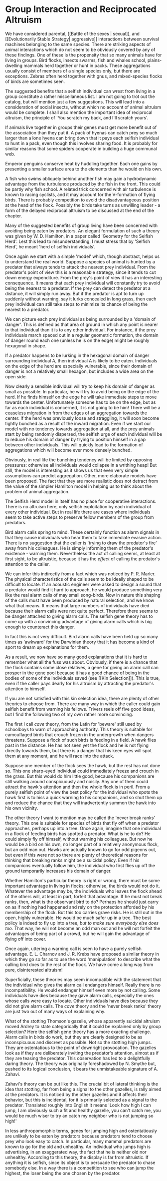 # Group Interaction and Reciprocated Altruism

We have considered parental, [[Battle of the sexes | sexual]], and [[Evolutionarily Stable Strategy| aggressive]] interactions between survival machines belonging to the same species. There are striking aspects of animal interactions which do not seem to be obviously covered  by any of these findings. One of these is the propensity that so many animals have for living in groups. Bird flocks, insects swarms, fish and whales school, plains-dwelling mammals herd together or hunt in packs. These aggregations usually consist of members of a single species only, but there are exceptions. Zebras often herd together with gnus, and mixed-species flocks of birds are sometimes seen.


The suggested benefits that a selfish individual can wrest from living in a group constitute a rather miscellaneous list. I am not going to trot out the catalog, but will mention just a few suggestions. This will lead into a consideration of social insects, without which no account of animal altruism would be complete. I shall also mention the important idea of reciprocal altruism, the principle of 'You scratch my back, and I'll scratch yours'.

If animals live together in groups their genes must get more benefit out of the association than they put it. A pack of hyenas can catch prey so much larger than a lone hyena can bring down that it pays each selfish individual to hunt in a pack, even though this involves sharing food. It is probably for similar reasons that some spiders cooperate in building a huge communal web. 

Emperor penguins conserve heat by huddling together. Each one gains by presenting a smaller surface area to the elements than he would on his own.

A fish who swims obliquely behind another fish may gain a hydrodynamic advantage from the turbulence produced by the fish in the front. This could be partly why fish school. A related trick concerned with air turbulence is known to racing cyclists, and it may account for the V-formation of flying birds. There is probably competition to avoid the disadvantageous position at the head of the flock. Possibly the birds take turns as unwilling leader - a form of the delayed reciprocal altruism to be discussed at the end of the chapter.

Many of the suggested benefits of group living have been concerned with avoiding being eaten by predators. An elegant formulation of such a theory was given by W. D. Hamilton, in a paper called 'Geometry for the Selfish Herd'. Lest this lead to misunderstanding, I must stress that by 'Selfish Herd', he meant 'herd of selfish individuals'.

Once again we start with a simple 'model' which, though abstract, helps us to understand the real world. Suppose a species of animal is hunted by a predator that always tends to attack the nearest prey individual. From the predator's point of view this is a reasonable strategy, since it tends to cut down energy expenditure. From the prey's point of view it has an interesting consequence. It means that each prey individual will constantly try to avoid being the nearest to a predator. If the prey can detect the predator at a distance, it will simply run away. But if the predator is apt to turn up suddenly without warning, say it lurks concealed in long grass, then each prey individual can still take steps to minimize its chance of being the nearest to a predator.

We can picture  each prey individual as being surrounded by a 'domain of danger'. This is defined as that area of ground in which any point is nearer to that individual than it is to any other individual. For instance, if the prey individuals march spaced out in a regular geometric formation, the domain of danger round each one (unless he is on the edge) might be roughly hexagonal in shape. 

If a predator happens to be lurking in the hexagonal domain of danger surrounding individual A, then individual A is likely to be eaten.  Individuals on the edge of the herd are especially vulnerable, since their domain of danger is not a relatively small hexagon, but includes a wide area on the open side.

Now clearly a sensible individual will try to keep his domain of danger as small as possible. In particular, he will try to avoid being on the edge of the herd. If he finds himself on the edge he will take immediate steps to move towards the center. Unfortunately someone has to be on the edge, but as far as each individual is concerned, it is not going to be him! There will be a ceaseless migration in from the edges of an aggregation towards the center. If the herd was previously loose and straggling, it will soon become tightly bunched as a result of the inward migration. Even if we start our model with no tendency towards aggregation at all, and the prey animals start by being randomly dispersed, the selfish urge of each individual will be to reduce his domain of danger by trying to position himself in a gap between other individuals. This will quickly lead to the formation of aggregations which will become ever more densely bunched.

Obviously, in real life the bunching tendency will be limited by opposing pressures: otherwise all individuals would collapse in a writhing heap! But still, the model is interesting as it shows us that even very simple assumptions can predict aggregation. Other, more elaborate models have been proposed. The fact that they are more realistic does not detract from the value of the simpler Hamilton model in helping us to think about the problem of animal aggregation.

The Selfish Herd model in itself has no place for cooperative interactions. There is no altruism here, only selfish exploitation by each individual of every other individual. But in real life there are cases where individuals seem to take active steps to preserve fellow members of the group from predators.

Bird alarm calls spring to mind. These certainly function as alarm signals in that they cause individuals who hear them to take immediate evasive action. There is no suggestion that the caller is 'trying to draw the predator's fire' away from his colleagues. He is simply informing them of the predator's existence - warning them. Nevertheless the act of calling seems, at least at first sight, to be altruistic, because it has the *effect* of calling the predator's attention to the caller.

We can infer this indirectly from a fact which was noticed by P. R. Marler. The physical characteristics of the calls seem to be ideally shaped to be difficult to locate. If an acoustic engineer were asked to design a sound that a predator would find it hard to approach, he would produce something very like the real alarm calls of may small song-birds. Now in nature this shaping of the calls must have been produced by natural selection, and we know what that means. It means that large numbers of individuals have died because their alarm calls were not quite perfect. Therefore there seems to be danger attached to giving alarm calls. The selfish gene theory  has to come up with a convincing advantage of giving alarm calls which is big enough to counteract this danger.

In fact this is not very difficult. Bird alarm calls have been held up so many times as 'awkward' for the Darwinian theory that it has become a kind of sport to dream up explanations for them.

As a result, we now have so many good explanations that it is hard to remember what all the fuss was about. Obviously, if there is a chance that the flock contains some close relatives, a gene for giving an alarm call can prosper in the gene pool because it has a good chance of being in the bodies of some of the individuals saved (see [[Kin Selection]]). This is true, even if the caller pays dearly for his altruism by attracting the predator's attention to himself.

If you are not satisfied with this kin selection idea, there are plenty of other theories to choose from. There are many way  in which the caller could gain selfish benefit from warning his fellows. Trivers reels off five good ideas, but I find the following two of my own rather more convincing.

The first I call *cave* theory, from the Latin for 'beware' still used by schoolboys to warn of approaching authority.  This theory is suitable for camouflaged birds that crouch frozen in the undergrowth when dangers threatens. Suppose a flock of such birds is feeding in a field. A hawk flies past in the distance. He has not seen yet the flock and he is not flying directly towards them, but there is a danger that his keen eyes will spot them at any moment, and he will race into the attack.

Suppose one member of the flock sees the hawk, but the rest has not done so. This one sharp-eyed individual could immediately freeze and crouch in the grass. But this would do him little good, because his companions are still walking around conspicuously and noisily. Any one of them could attract the hawk's attention and then the whole flock is in peril. From a purely selfish point of view the best policy for the individual who spots the hawk first is to hiss a quick warning to his companions, and so shut them up and reduce the chance that they will inadvertently summon the hawk into his own vicinity.

The other theory I want to mention may be called the 'never break ranks' theory. This one is suitable for species of birds that fly off when a predator approaches, perhaps up into a tree. Once again, imagine that one individual in a flock of feeding birds has spotted a predator. What is he to do? He could simply fly off himself, without warning his colleagues. But now he would be a bird on his own, no longer part of a relatively anonymous flock, but an odd man out. Hawks are actually known to go for odd pigeons out, but even if this were not so there are plenty of theoretical reasons for thinking that breaking ranks might be a suicidal policy. Even if his companions eventually follow him, the individual who first flies up off the ground temporarily increases his domain of danger.

Whether Hamilton's particular theory is right or wrong, there must be some important advantage in living in flocks; otherwise, the birds would not do it. Whatever the advantage may be, the individuals who leaves the flock ahead of the others will, at least in part, forfeit that advantage. If he must not break ranks, then, what is the observant bird to do? Perhaps he should just carry on as if nothing had happened and rely on the protection afforded by his membership of the flock. But this too carries grave risks. He is still out in the open, highly vulnerable. He would be much safer up in a tree. The best policy is indeed to fly up into a tree, *but to make sure everybody else does too.* That way, he will not become an odd man out and he will not forfeit the advantages of being part of a crowd, but he will gain the advantage of flying off into cover.

Once again, uttering a warning call is seen to have a purely selfish advantage. E. L. Charnov and J. R. Krebs have proposed a similar theory in which they go so far as to use the word 'manipulation' to describe what the calling bird does to the rest of the flock. We have come a long way from pure, disinterested altruism!

Superficially, these theories may seem incompatible with the statement that the individual who gives the alarm call endangers himself. Really there is no incompatibility. He would endanger himself even more by not calling. Some individuals have dies because they gave alarm calls, especially the ones whose calls were easy to locate. Other individuals have dies because they did not give alarm calls. The *cave* theory and the 'never break ranks' theory are just two out of many ways of explaining why.

What of the stotting Thomson's gazelle, whose apparently suicidal altruism moved Ardrey to state categorically that it could be explained only by group selection? Here the selfish gene theory has a more exacting challenge. Alarm calls in birds do work, but they are clearly designed to be as inconspicuous and discreet as possible. Not so the stotting high jumps. They are ostentatious to the point of downright provocation. The gazelles look as if they are deliberately inviting the predator's attention, almost as if they are teasing the predator. This observation has led to a delightfully daring theory. The theory was originally foreshadowed by N. Smythe but, pushed to its logical conclusion, it bears the unmistakeable signature of A. Zahavi.

Zahavi's theory can be put like this. The crucial bit of lateral thinking is the idea that stotting, far from being a signal to the other gazelles, is rally aimed at the predators. It is noticed by the other gazelles and it affects their behavior, but this is incidental, for it is primarily selected as a signal to the predator. Translated roughly into English it means 'Look how high I can jump, I am obviously such a fit and healthy gazelle, you can't catch me, you would be much wiser to try an catch my neighbor who is not jumping so high!'

In less anthropomorphic terms, genes for jumping high and ostentatiously are unlikely to be eaten by predators because predators tend to choose prey who look easy to catch. In particular, many mammal predators are known to go for the old and unhealthy. An individual who jumps high is advertising, in an exaggerated way, the fact that he is neither old nor unhealthy. According to this theory, the display is far from altruistic. If anything it is selfish, since its object is to persuade the predator to chase somebody else. In a way there is a competition to see who can jump the highest, the loser being the one chosen by the predator.








